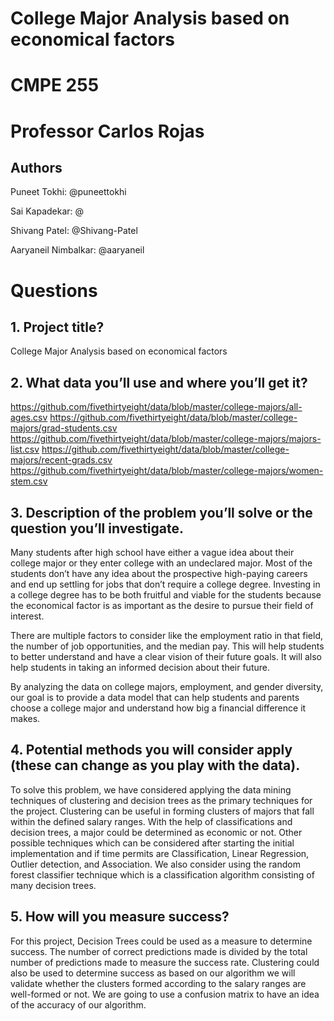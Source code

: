 # College Major Analysis based on economical factors
# CMPE 255  
# Professor Carlos Rojas

## Authors
Puneet Tokhi: @puneettokhi

Sai Kapadekar: @

Shivang Patel: @Shivang-Patel

Aaryaneil Nimbalkar: @aaryaneil

# Questions
## 1. Project title?
College Major Analysis based on economical factors

## 2. What data you’ll use and where you’ll get it?
https://github.com/fivethirtyeight/data/blob/master/college-majors/all-ages.csv
https://github.com/fivethirtyeight/data/blob/master/college-majors/grad-students.csv
https://github.com/fivethirtyeight/data/blob/master/college-majors/majors-list.csv
https://github.com/fivethirtyeight/data/blob/master/college-majors/recent-grads.csv
https://github.com/fivethirtyeight/data/blob/master/college-majors/women-stem.csv

## 3. Description of the problem you’ll solve or the question you’ll investigate.
Many students after high school have either a vague idea about their college major or they enter college with an undeclared major. Most of the students don’t have any idea about the prospective high-paying careers and end up settling for jobs that don’t require a college degree. Investing in a college degree has to be both fruitful and viable for the students because the economical factor is as important as the desire to pursue their field of interest.

There are multiple factors to consider like the employment ratio in that field, the number of job opportunities, and the median pay. This will help students to better understand and have a clear vision of their future goals. It will also help students in taking an informed decision about their future.

By analyzing the data on college majors, employment, and gender diversity, our goal is to provide a data model that can help students and parents choose a college major and understand how big a financial difference it makes.  

## 4. Potential methods you will consider apply (these can change as you play with the data).
To solve this problem, we have considered applying the data mining techniques of clustering and decision trees as the primary techniques for the project. Clustering can be useful in forming clusters of majors that fall within the defined salary ranges. With the help of classifications and decision trees, a major could be determined as economic or not. Other possible techniques which can be considered after starting the initial implementation and if time permits are Classification, Linear Regression, Outlier detection, and Association. We also consider using the random forest classifier technique which is a classification algorithm consisting of many decision trees. 

## 5. How will you measure success?
For this project, Decision Trees could be used as a measure to determine success. The number of correct predictions made is divided by the total number of predictions made to measure the success rate. Clustering could also be used to determine success as based on our algorithm we will validate whether the clusters formed according to the salary ranges are well-formed or not. We are going to use a confusion matrix to have an idea of the accuracy of our algorithm.
